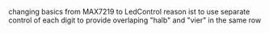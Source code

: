 changing basics from MAX7219 to LedControl
reason ist to use separate control of each digit to provide overlaping "halb" and "vier" in the same row
